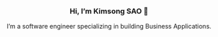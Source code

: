 <p align="center">
  <h3 align="center">Hi, I’m Kimsong SAO 👋</h3>
  <p align="center">I’m a software engineer specializing in building Business Applications.</p>
</p>

> 
